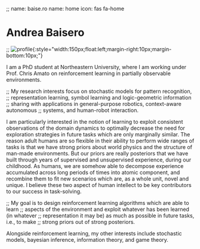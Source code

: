 ;; name: baise.ro
name: home
icon: fas fa-home

# Andrea Baisero

;; ![profile][profile]{:style="width:150px;float:left;margin-right:10px;margin-bottom:10px;"}

[profile]: /static/img/profile.jpg

I am a PhD student at Northeastern University, where I am working under Prof.
Chris Amato on reinforcement learning in partially observable environments.

;; My research interests focus on stochastic models for pattern recognition,
;; representation learning, symbol learning and logic-geometric information
;; sharing with applications in general-purpose robotics, context-aware autonomous
;; systems, and human-robot interaction.

I am particularly interested in the notion of learning to exploit consistent
observations of the domain dynamics to optimally decrease the need for
exploration strategies in future tasks which are only marginally similar.  The
reason adult humans are so flexible in their ability to perform wide ranges of
tasks is that we have strong priors about world physics and the structure of
man-made environments.  But our priors are really posteriors that we have built
through years of supervised and unsupervised experience, during our childhood.
As humans, we are somehow able to decompose experience accumulated across long
periods of times into atomic component, and recombine them to fit new scenarios
which are, as a whole unit, novel and unique.  I believe these two aspect of
human intellect to be key contributors to our success in task-solving.

;; My goal is to design reinforcement learning algorithms which are able to learn
;; aspects of the environment and exploit whatever has been learned (in whatever
;; representation it may be) as much as possible in future tasks, i.e., to make
;; strong priors out of strong posteriors.

Alongside reinforcement learning, my other interests include stochastic models,
bayesian inference, information theory, and game theory.
